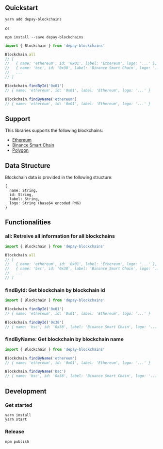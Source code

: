 ## Quickstart

```
yarn add depay-blockchains
```

or 

```
npm install --save depay-blockchains
```

```javascript
import { Blockchain } from 'depay-blockchains'

Blockchain.all
// [
//   { name: 'ethereum', id: '0x01', label: 'Ethereum', logo: '...' },
//   { name: 'bsc', id: '0x38', label: 'Binance Smart Chain', logo: '...' },
//   ...
// ]

Blockchain.findById('0x01')
// { name: 'ethereum', id: '0x01', label: 'Ethereum', logo: '...' }

Blockchain.findByName('ethereum')
// { name: 'ethereum', id: '0x01', label: 'Ethereum', logo: '...' }
```

## Support

This libraries supports the following blockchains:

- [Ethereum](https://ethereum.org)
- [Binance Smart Chain](https://www.binance.org/en/smartChain)
- [Polygon](https://polygon.technology)

## Data Structure

Blockchain data is provided in the following structure:

```
{
  name: String,
  id: String,
  label: String,
  logo: String (base64 encoded PNG)
}
```

## Functionalities

### all: Retreive all information for all blockchains

```javascript
import { Blockchain } from 'depay-blockchains'

Blockchain.all
// [
//   { name: 'ethereum', id: '0x01', label: 'Ethereum', logo: '...' },
//   { name: 'bsc', id: '0x38', label: 'Binance Smart Chain', logo: '...' },
//   ...
// ]

```

### findById: Get blockchain by blockchain id

```javascript
import { Blockchain } from 'depay-blockchains'

Blockchain.findById('0x01')
// { name: 'ethereum', id: '0x01', label: 'Ethereum', logo: '...' }

Blockchain.findById('0x38')
// { name: 'bsc', id: '0x38', label: 'Binance Smart Chain', logo: '...' }
```

### findByName: Get blockchain by blockchain name

```javascript
import { Blockchain } from 'depay-blockchains'

Blockchain.findByName('ethereum')
// { name: 'ethereum', id: '0x01', label: 'Ethereum', logo: '...' }

Blockchain.findByName('bsc')
// { name: 'bsc', id: '0x38', label: 'Binance Smart Chain', logo: '...' }
```

## Development

### Get started

```
yarn install
yarn start
```

### Release

```
npm publish
```
